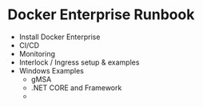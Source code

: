 # Docker Enterprise Runbook
- Install Docker Enterprise
- CI/CD
- Monitoring
- Interlock / Ingress setup & examples
- Windows Examples
  - gMSA
  - .NET CORE and Framework
  - 
